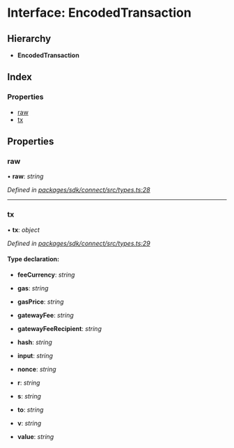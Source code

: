 # Interface: EncodedTransaction

## Hierarchy

* **EncodedTransaction**

## Index

### Properties

* [raw](_types_.encodedtransaction.md#raw)
* [tx](_types_.encodedtransaction.md#tx)

## Properties

###  raw

• **raw**: *string*

*Defined in [packages/sdk/connect/src/types.ts:28](https://github.com/celo-org/celo-monorepo/blob/master/packages/sdk/connect/src/types.ts#L28)*

___

###  tx

• **tx**: *object*

*Defined in [packages/sdk/connect/src/types.ts:29](https://github.com/celo-org/celo-monorepo/blob/master/packages/sdk/connect/src/types.ts#L29)*

#### Type declaration:

* **feeCurrency**: *string*

* **gas**: *string*

* **gasPrice**: *string*

* **gatewayFee**: *string*

* **gatewayFeeRecipient**: *string*

* **hash**: *string*

* **input**: *string*

* **nonce**: *string*

* **r**: *string*

* **s**: *string*

* **to**: *string*

* **v**: *string*

* **value**: *string*
